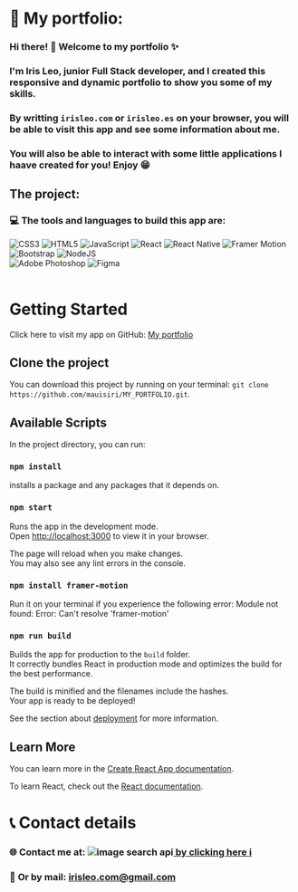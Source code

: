 # 💫 My portfolio:
### Hi there! 👋 Welcome to my portfolio ✨

### I'm Iris Leo, junior Full Stack developer, and I created this responsive and dynamic portfolio to show you some of my skills. 

### By writting `irisleo.com` or `irisleo.es` on your browser, you will be able to visit this app and see some information about me.

### You will also be able to interact with some little applications I haave created for you! Enjoy 😁



## The project:


### 💻 The tools and languages to build this app are:

![CSS3](https://img.shields.io/badge/css3-%231572B6.svg?style=for-the-badge&logo=css3&logoColor=white) ![HTML5](https://img.shields.io/badge/html5-%23E34F26.svg?style=for-the-badge&logo=html5&logoColor=white) ![JavaScript](https://img.shields.io/badge/javascript-%23323330.svg?style=for-the-badge&logo=javascript&logoColor=%23F7DF1E) ![React](https://img.shields.io/badge/react-%2320232a.svg?style=for-the-badge&logo=react&logoColor=%2361DAFB) ![React Native](https://img.shields.io/badge/react_native-%2320232a.svg?style=for-the-badge&logo=react&logoColor=%2361DAFB) ![Framer Motion](https://img.shields.io/badge/Framer%20Motion-0055FF?style=for-the-badge&logo=framer&logoColor=white)<br> 
![Bootstrap](https://img.shields.io/badge/bootstrap-%23563D7C.svg?style=for-the-badge&logo=bootstrap&logoColor=white) ![NodeJS](https://img.shields.io/badge/node.js-6DA55F?style=for-the-badge&logo=node.js&logoColor=white)<br>
![Adobe Photoshop](https://img.shields.io/badge/adobephotoshop-%2331A8FF.svg?style=for-the-badge&logo=adobephotoshop&logoColor=white) ![Figma](https://img.shields.io/badge/figma-%23F24E1E.svg?style=for-the-badge&logo=figma&logoColor=white) <br><br>




# Getting Started

Click here to visit my app on GitHub: [My portfolio](https://github.com/mauisiri/MY_PORTFOLIO)

## Clone the project

You can download this project by running on your terminal:
`git clone https://github.com/mauisiri/MY_PORTFOLIO.git`.

## Available Scripts

In the project directory, you can run:

### `npm install`

installs a package and any packages that it depends on.


### `npm start`

Runs the app in the development mode.\
Open [http://localhost:3000](http://localhost:3000) to view it in your browser.

The page will reload when you make changes.\
You may also see any lint errors in the console.

### `npm install framer-motion`

Run it on your terminal if you experience the following error:
Module not found: Error: Can't resolve 'framer-motion'

### `npm run build`

Builds the app for production to the `build` folder.\
It correctly bundles React in production mode and optimizes the build for the best performance.

The build is minified and the filenames include the hashes.\
Your app is ready to be deployed!

See the section about [deployment](https://facebook.github.io/create-react-app/docs/deployment) for more information.

## Learn More

You can learn more in the [Create React App documentation](https://facebook.github.io/create-react-app/docs/getting-started).

To learn React, check out the [React documentation](https://reactjs.org/).



# 📞 Contact details

### 🌐 **Contact me at**: ![image search api](https://user-images.githubusercontent.com/116796625/216715528-d5013764-da7c-4e40-9dc6-e63062403f7c.svg)[ by clicking here ℹ️](https://www.linkedin.com/in/irisleo/) 

### 📧 **Or by mail**: [  irisleo.com@gmail.com](mailto:irisleo.com@egmail.com)